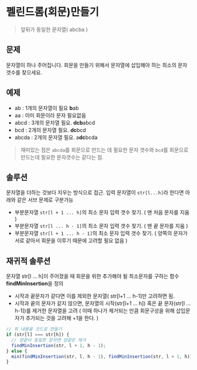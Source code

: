 # 펠린드롬(회문)만들기

> 앞뒤가 동일한 문자열( abcba )

## 문제

문자열이 하나 주어집니다. 회문을 만들기 위해서 문자열에 삽입해야 하는 최소의 문자 갯수를 찾으세요.

## 예제

- ab : 1개의 문자열이 필요 **b**ab
- aa : 이미 회문이라 문자 필요없음
- abcd : 3개의 문자열 필요. **dcb**abcd
- bcd : 2개의 문자열 필요. **dc**bcd
- abcda : 2개의 문자열 필요. a**dc**bcda

> 재미있는 점은 <code>abcda</code>를 회문으로 만드는 데 필요한 문자 갯수와 <code>bcd</code>를 회문으로 만드는데 필요한 문자갯수는 같다는 점.

## 솔루션

문자열을 더하는 것보다 지우는 방식으로 접근.
입력 문자열이 <code>str[l...h]</code>라 한다면 아래와 같은 서브 문제로 구분가능

- 부분문자열 <code>str[l + 1 ... h]</code>의 최소 문자 입력 갯수 찾기. ( 맨 처음 문자를 지움 )
- 부분문자열 <code>str[l ... h - 1]</code>의 최소 문자 입력 갯수 찾기. ( 맨 끝 문자를 지움 )
- 부분문자열 <code>str[l + 1 ... h - 1]</code>의 최소 문자 입력 갯수 찾기. ( 양쪽의 문자가 서로 같아서 회문을 이루기 때문에 고려할 필요 없음 )

## 재귀적 솔루션

문자열 str[l ... h]이 주어졌을 때 회문을 위한 추가해야 될 최소문자를 구하는 함수 **findMinInsertion**을 정의

- 시작과 끝문자가 같다면 이를 제외한 문자열( str[l+1 ... h-1]만 고려하면 됨.
- 시작과 끝의 문자가 같지 않으면, 문자열의 시작(str[l+1 ... h]) 혹은 끝 문자(str[l ... h-1])를 제거한 문자열을 고려 ( 이때 하나가 제거되는 만큼 회문구성을 위해 삽입문자가 추가되는 것을 고려해 +1을 한다. )

```javascript
// 위 내용을 코드로 만들기
if (str[l] === str[h]) {
  // 양끝이 동일한 문자면 양끝은 제거
  findMinInsertion(str, l + 1, h - 1);
} else {
  min(findMinInsertion(str, l, h - 1), findMinInsertion(str, l + 1, h)) + 1;
}
```
